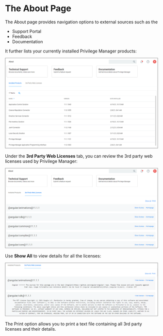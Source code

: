 [title]: # (About Page)
[tags]: # (menus)
[priority]: # (2)

# The About Page

The About page provides navigation options to external sources such as the

* Support Portal
* Feedback
* Documentation

It further lists your currently installed Privilege Manager products:

![alt about 1](images/about-1.png "About page at initial open")

Under the __3rd Party Web Licenses__ tab, you can review the 3rd party web licenses used by Privilege Manager:

![alt about 2](images/about-2.png "3rd Party Web Licenses list")

Use __Show All__ to view details for all the licenses:

![alt about 3](images/about-3.png "3rd Party Web Licenses all details")

The Print option allows you to print a text file containing all 3rd party licenses and their details.
